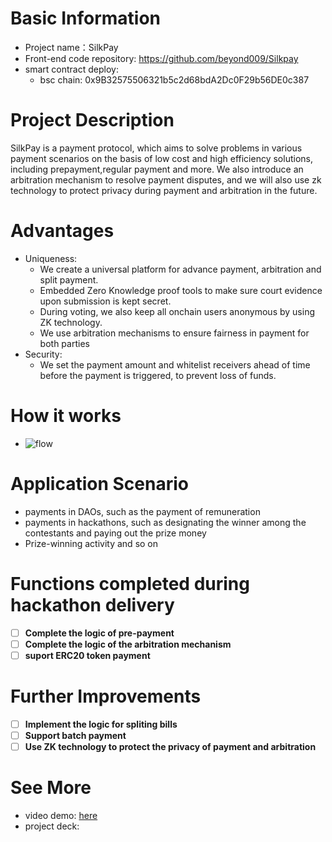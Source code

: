 # Basic Information

- Project name：SilkPay
- Front-end code repository: https://github.com/beyond009/Silkpay
- smart contract deploy:
  - bsc chain: 0x9B32575506321b5c2d68bdA2Dc0F29b56DE0c387

# Project Description

SilkPay is a payment protocol, which aims to solve problems in various payment scenarios on the basis of low cost and high efficiency solutions, including prepayment,regular payment and more. We also introduce an arbitration mechanism to resolve payment disputes, and we will also use zk technology to protect privacy during payment and arbitration in the future.

# Advantages

- Uniqueness:
  - We create a universal platform for advance payment, arbitration and split payment.
  - Embedded Zero Knowledge proof tools to make sure court evidence upon submission is kept secret.
  - During voting, we also keep all onchain users anonymous by using ZK technology.
  - We use arbitration mechanisms to ensure fairness in payment for both parties
- Security:
  - We set the payment amount and whitelist receivers ahead of time before the payment is triggered, to prevent loss of funds.

# How it works

- ![flow](https://user-images.githubusercontent.com/8627464/227718733-1b894dd0-63bc-4fc1-97e6-15350faa4e5b.jpg)

# Application Scenario

- payments in DAOs, such as the payment of remuneration
- payments in hackathons, such as designating the winner among the contestants and paying out the prize money
- Prize-winning activity and so on

# Functions completed during hackathon delivery

- [ ] **Complete the logic of pre-payment**
- [ ] **Complete the logic of the arbitration mechanism**
- [ ] **suport ERC20 token payment**

# Further Improvements

- [ ] **Implement the logic for spliting bills**
- [ ] **Support batch payment**
- [ ] **Use ZK technology to protect the privacy of payment and arbitration**

# See More

- video demo: [here](high.mp4)
- project deck:
